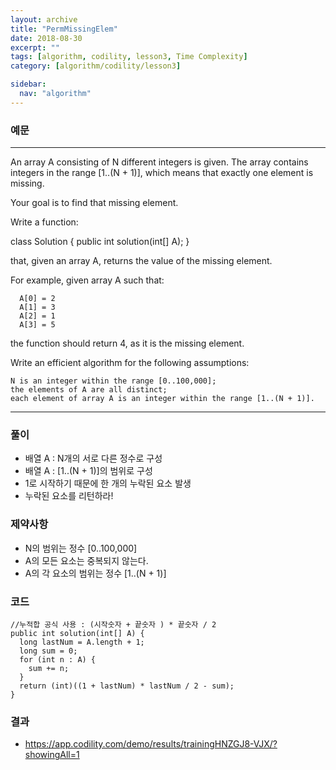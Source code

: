 ```yaml
---
layout: archive
title: "PermMissingElem"
date: 2018-08-30
excerpt: ""
tags: [algorithm, codility, lesson3, Time Complexity]
category: [algorithm/codility/lesson3]

sidebar:
  nav: "algorithm"
---
```


### 예문 
* * *
An array A consisting of N different integers is given. 
The array contains integers in the range [1..(N + 1)], which means that exactly one element is missing.

Your goal is to find that missing element.

Write a function:

class Solution { public int solution(int[] A); }

that, given an array A, returns the value of the missing element.

For example, given array A such that:
```
  A[0] = 2
  A[1] = 3
  A[2] = 1
  A[3] = 5
```
the function should return 4, as it is the missing element.

Write an efficient algorithm for the following assumptions:
```
N is an integer within the range [0..100,000];
the elements of A are all distinct;
each element of array A is an integer within the range [1..(N + 1)].
```
* * *

### 풀이
* 배열 A : N개의 서로 다른 정수로 구성
* 배열 A : [1..(N + 1)]의 범위로 구성
* 1로 시작하기 때문에 한 개의 누락된 요소 발생
* 누락된 요소를 리턴하라!

### 제약사항
* N의 범위는 정수 [0..100,000]
* A의 모든 요소는 중복되지 않는다.
* A의 각 요소의 범위는 정수 [1..(N + 1)]

### 코드
```
//누적합 공식 사용 : (시작숫자 + 끝숫자 ) * 끝숫자 / 2
public int solution(int[] A) {
  long lastNum = A.length + 1;
  long sum = 0;
  for (int n : A) {
    sum += n;
  }
  return (int)((1 + lastNum) * lastNum / 2 - sum);
}
```

### 결과
* https://app.codility.com/demo/results/trainingHNZGJ8-VJX/?showingAll=1